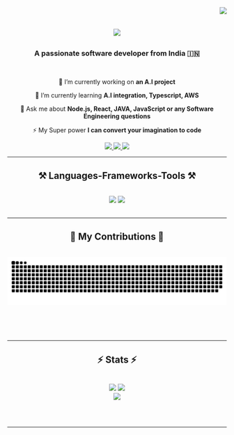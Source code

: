 <img align="right" src="https://visitor-badge.laobi.icu/badge?page_id=YPS7.YPS7" />

<h1 align="center">
    <img src="https://readme-typing-svg.herokuapp.com/?font=Righteous&size=35&center=true&vCenter=true&width=500&height=70&duration=4000&lines=Hi+There!+👋;+I'm+Yash+Pratap+Singh!;" />
</h1>

<h3 align="center">A passionate software developer from India 🇮🇳</h3>

<br/>

<div align="center">
 
 🔭 I’m currently working on **an A.I project**
 
 🌱 I’m currently learning **A.I integration, Typescript, AWS**

💬 Ask me about **Node.js, React, JAVA, JavaScript or any Software Engineering questions**

⚡ My Super power **I can convert your imagination to code**

 </div>
 
<div align="center"> 
  <a href="mailto:yashpratapsingh1007@gmail.com">
    <img src="https://img.shields.io/badge/Gmail-333333?style=for-the-badge&logo=gmail&logoColor=red" />
  </a>
  <a href="https://www.linkedin.com/in/yash-pratap-singh-82640b24b/" target="_blank">
    <img src="https://img.shields.io/badge/LinkedIn-0077B5?style=for-the-badge&logo=linkedin&logoColor=white" target="_blank" />
  </a>
  <a href="https://say-my-name.vercel.app" target="_blank">
     <img src="https://img.shields.io/badge/Portfolio-FF5722?style=for-the-badge&logo=todoist&logoColor=white" target="_blank" /> <!-- sqlite, safari, google-chrome are other good icon options -->
  </a>
</div>

 <hr/>
 
<h2 align="center">⚒️ Languages-Frameworks-Tools ⚒️</h2>
<br/>
<div align="center">
    <img src="https://skillicons.dev/icons?i=react,mui,html,css,vscode,github,figma,tailwind,git,r" />
    <img src="https://skillicons.dev/icons?i=nodejs,python,javascript,typescript,express,firebase,mongodb,c,java,nextjs,mysql" /><br>
</div>

<br/>
<hr/>

<div align="center">
  <h2>🐍 My Contributions 🐍</h2>
  <br>
  <img alt="snake eating my contributions" src="https://raw.githubusercontent.com/YPS7/YPS7/output/github-contribution-grid-snake.svg" />
  
  <br/><br/><br/>
</div>

<hr/>

<h2 align="center">⚡ Stats ⚡</h2>
<br>
<div align=center>
  <img width=390 src= https://github-readme-stats.vercel.app/api?username=YPS7&theme=midnight-purple&show_icons=true&hide_border=true&count_private=true/>
  <img width=390 src= https://github-readme-streak-stats.herokuapp.com/?user=YPS7&theme=midnight-purple&hide_border=true/>
  <br/>
  <img width=325 align="center" src="https://github-readme-stats.vercel.app/api/top-langs/?username=YPS7&theme=midnight-purple&show_icons=true&hide_border=true&layout=compact"/>
</div>

<br/><br/>

<hr/>

<br/>



<br/>


